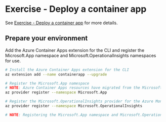 # Exercise - Deploy a container app

See [Exercise - Deploy a container app](https://learn.microsoft.com/en-us/training/modules/implement-azure-container-apps/3-exercise-deploy-app) for more details.

## Prepare your environment

Add the Azure Container Apps extension for the CLI and register the Microsoft.App namespace and Microsoft.OperationalInsights namespaces for use.

```sh
# Install the Azure Container Apps extension for the CLI
az extension add --name containerapp --upgrade

# Register the Microsoft.App namespace
# NOTE: Azure Container Apps resources have migrated from the Microsoft.Web namespace to the Microsoft.App namespace.
az provider register --namespace Microsoft.App

# Register the Microsoft.OperationalInsights provider for the Azure Monitor Log Analytics workspace if you haven't used it before
az provider register --namespace Microsoft.OperationalInsights

# NOTE: Registering the Microsoft.App namespace and Microsoft.OperationalInsights can each take a few minutes to complete.
```
